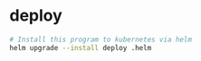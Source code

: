 # deploy

```bash
# Install this program to kubernetes via helm
helm upgrade --install deploy .helm
```
